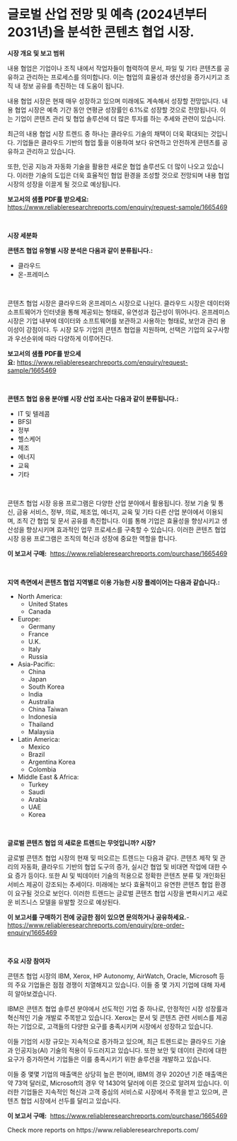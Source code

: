 <p><h1>글로벌 산업 전망 및 예측 (2024년부터 2031년)을 분석한 콘텐츠 협업 시장.</h1></p><p><strong>시장 개요 및 보고 범위</strong></p>
<p><p>내용 협업은 기업이나 조직 내에서 작업자들이 협력하여 문서, 파일 및 기타 콘텐츠를 공유하고 관리하는 프로세스를 의미합니다. 이는 협업의 효율성과 생산성을 증가시키고 조직 내 정보 공유를 촉진하는 데 도움이 됩니다. </p><p>내용 협업 시장은 현재 매우 성장하고 있으며 미래에도 계속해서 성장할 전망입니다. 내용 협업 시장은 예측 기간 동안 연평균 성장률인 6.1%로 성장할 것으로 전망됩니다. 이는 기업이 콘텐츠 관리 및 협업 솔루션에 더 많은 투자를 하는 추세와 관련이 있습니다.</p><p>최근의 내용 협업 시장 트렌드 중 하나는 클라우드 기술의 채택이 더욱 확대되는 것입니다. 기업들은 클라우드 기반의 협업 툴을 이용하여 보다 유연하고 안전하게 콘텐츠를 공유하고 관리하고 있습니다.</p><p>또한, 인공 지능과 자동화 기술을 활용한 새로운 협업 솔루션도 더 많이 나오고 있습니다. 이러한 기술의 도입은 더욱 효율적인 협업 환경을 조성할 것으로 전망되며 내용 협업 시장의 성장을 이끌게 될 것으로 예상됩니다.</p></p>
<p><strong>보고서의 샘플 PDF를 받으세요:</strong> <a href="https://www.reliableresearchreports.com/enquiry/request-sample/1665469">https://www.reliableresearchreports.com/enquiry/request-sample/1665469</a></p>
<p>&nbsp;</p>
<p><strong>시장 세분화</strong></p>
<p><strong>콘텐츠 협업 유형별 시장 분석은 다음과 같이 분류됩니다.:</strong></p>
<p><ul><li>클라우드</li><li>온-프레미스</li></ul></p>
<p>&nbsp;</p>
<p><p>콘텐츠 협업 시장은 클라우드와 온프레미스 시장으로 나뉜다. 클라우드 시장은 데이터와 소프트웨어가 인터넷을 통해 제공되는 형태로, 유연성과 접근성이 뛰어나다. 온프레미스 시장은 기업 내부에 데이터와 소프트웨어를 보관하고 사용하는 형태로, 보안과 관리 용이성이 강점이다. 두 시장 모두 기업의 콘텐츠 협업을 지원하며, 선택은 기업의 요구사항과 우선순위에 따라 다양하게 이루어진다.</p></p>
<p><strong>보고서의 샘플 PDF를 받으세요:</strong>&nbsp;<a href="https://www.reliableresearchreports.com/enquiry/request-sample/1665469">https://www.reliableresearchreports.com/enquiry/request-sample/1665469</a></p>
<p>&nbsp;</p>
<p><strong> 콘텐츠 협업 응용 분야별 시장 산업 조사는 다음과 같이 분류됩니다.:</strong></p>
<p><ul><li>IT 및 텔레콤</li><li>BFSI</li><li>정부</li><li>헬스케어</li><li>제조</li><li>에너지</li><li>교육</li><li>기타</li></ul></p>
<p>&nbsp;</p>
<p><p>콘텐츠 협업 시장 응용 프로그램은 다양한 산업 분야에서 활용됩니다. 정보 기술 및 통신, 금융 서비스, 정부, 의료, 제조업, 에너지, 교육 및 기타 다른 산업 분야에서 이용되며, 조직 간 협업 및 문서 공유를 촉진합니다. 이를 통해 기업은 효율성을 향상시키고 생산성을 향상시키며 효과적인 업무 프로세스를 구축할 수 있습니다. 이러한 콘텐츠 협업 시장 응용 프로그램은 조직의 혁신과 성장에 중요한 역할을 합니다.</p></p>
<p><strong>이 보고서 구매:</strong>&nbsp; <a href="https://www.reliableresearchreports.com/purchase/1665469">https://www.reliableresearchreports.com/purchase/1665469</a></p>
<p>&nbsp;</p>
<p><strong>지역 측면에서 콘텐츠 협업 지역별로 이용 가능한 시장 플레이어는 다음과 같습니다.:</strong></p>
<p><ul>
    <li>
        North America:
        <ul>
            <li>United States</li>
            <li>Canada</li>
        </ul>
    </li>
    <li>
        Europe:
        <ul>
            <li>Germany</li>
            <li>France</li>
            <li>U.K.</li>
            <li>Italy</li>
            <li>Russia</li>
        </ul>
    </li>
    <li>
        Asia-Pacific:
        <ul>
            <li>China</li>
            <li>Japan</li>
            <li>South Korea</li>
            <li>India</li>
            <li>Australia</li>
            <li>China Taiwan</li>
            <li>Indonesia</li>
            <li>Thailand</li>
            <li>Malaysia</li>
        </ul>
    </li>
    <li>
        Latin America:
        <ul>
            <li>Mexico</li>
            <li>Brazil</li>
            <li>Argentina Korea</li>
            <li>Colombia</li>
        </ul>
    </li>
    <li>
        Middle East & Africa:
        <ul>
            <li>Turkey</li>
            <li>Saudi</li>
            <li>Arabia</li>
            <li>UAE</li>
            <li>Korea</li>
        </ul>
    </li>
    </ul></p>
<p>&nbsp;</p>
<p><strong>글로벌 콘텐츠 협업 의 새로운 트렌드는 무엇입니까? 시장?</strong></p>
<p><p>글로벌 콘텐츠 협업 시장의 현재 및 떠오르는 트렌드는 다음과 같다. 콘텐츠 제작 및 관리의 자동화, 클라우드 기반의 협업 도구의 증가, 실시간 협업 및 비대면 작업에 대한 수요 증가 등이다. 또한 AI 및 빅데이터 기술의 적용으로 정확한 콘텐츠 분류 및 개인화된 서비스 제공이 강조되는 추세이다. 미래에는 보다 효율적이고 유연한 콘텐츠 협업 환경이 요구될 것으로 보인다. 이러한 트렌드는 글로벌 콘텐츠 협업 시장을 변화시키고 새로운 비즈니스 모델을 유발할 것으로 예상된다.</p></p>
<p><strong>이 보고서를 구매하기 전에 궁금한 점이 있으면 문의하거나 공유하세요.</strong>- <a href="https://www.reliableresearchreports.com/enquiry/pre-order-enquiry/1665469">https://www.reliableresearchreports.com/enquiry/pre-order-enquiry/1665469</a></p>
<p>&nbsp;</p>
<p><strong>주요 시장 참여자</strong></p>
<p><p>콘텐츠 협업 시장의 IBM, Xerox, HP Autonomy, AirWatch, Oracle, Microsoft 등의 주요 기업들은 점점 경쟁이 치열해지고 있습니다. 이들 중 몇 가지 기업에 대해 자세히 알아보겠습니다.</p><p>IBM은 콘텐츠 협업 솔루션 분야에서 선도적인 기업 중 하나로, 안정적인 시장 성장률과 혁신적인 기술 개발로 주목받고 있습니다. Xerox는 문서 및 콘텐츠 관련 서비스를 제공하는 기업으로, 고객들의 다양한 요구를 충족시키며 시장에서 성장하고 있습니다.</p><p>이들 기업의 시장 규모는 지속적으로 증가하고 있으며, 최근 트렌드로는 클라우드 기술과 인공지능(AI) 기술의 적용이 두드러지고 있습니다. 또한 보안 및 데이터 관리에 대한 요구가 증가하면서 기업들은 이를 충족시키기 위한 솔루션을 개발하고 있습니다.</p><p>이들 중 몇몇 기업의 매출액은 상당히 높은 편이며, IBM의 경우 2020년 기준 매출액은 약 73억 달러로, Microsoft의 경우 약 1430억 달러에 이른 것으로 알려져 있습니다. 이러한 기업들은 지속적인 혁신과 고객 중심의 서비스로 시장에서 주목을 받고 있으며, 콘텐츠 협업 시장에서 선두를 달리고 있습니다.</p></p>
<p><strong>이 보고서 구매:</strong>&nbsp;&nbsp;<a href="https://www.reliableresearchreports.com/purchase/1665469">https://www.reliableresearchreports.com/purchase/1665469</a></p>
<p>Check more reports on https://www.reliableresearchreports.com/</p>
